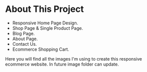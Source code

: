 

# About This Project
-  Responsive Home Page Design.
-  Shop Page & Single Product Page.
-  Blog Page.
-  About Page.
-  Contact Us.
-  Ecommerce Shopping Cart.

Here you will find all the images I'm using to create this responsive ecommerce website. In future image folder can update.
